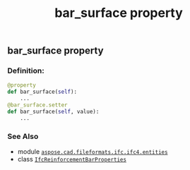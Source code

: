 ﻿---
title: bar_surface property
second_title: Aspose.CAD for Python via .NET API References
description: 
type: docs
weight: 40
url: /python-net/aspose.cad.fileformats.ifc.ifc4.entities/ifcreinforcementbarproperties/bar_surface/
is_root: false
---

## bar_surface property

### Definition:
```python
@property
def bar_surface(self):
    ...
@bar_surface.setter
def bar_surface(self, value):
    ...
```

### See Also
* module [`aspose.cad.fileformats.ifc.ifc4.entities`](../../)
* class [`IfcReinforcementBarProperties`](/cad/python-net/aspose.cad.fileformats.ifc.ifc4.entities/ifcreinforcementbarproperties)
